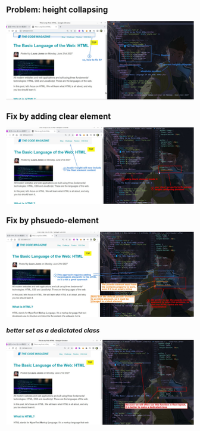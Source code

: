 ## **Problem: height collapsing**

![Alt problem: height collapsing](pic/13.jpg)

## **Fix by adding clear element**

![Alt add a clearfloat cihld element](pic/14.jpg)

## **Fix by phsuedo-element**

![Alt turn to use phsuedo-element](pic/15.jpg)

### _better set as a dedictated class_

![Alt dedicated class](pic/16.jpg)
